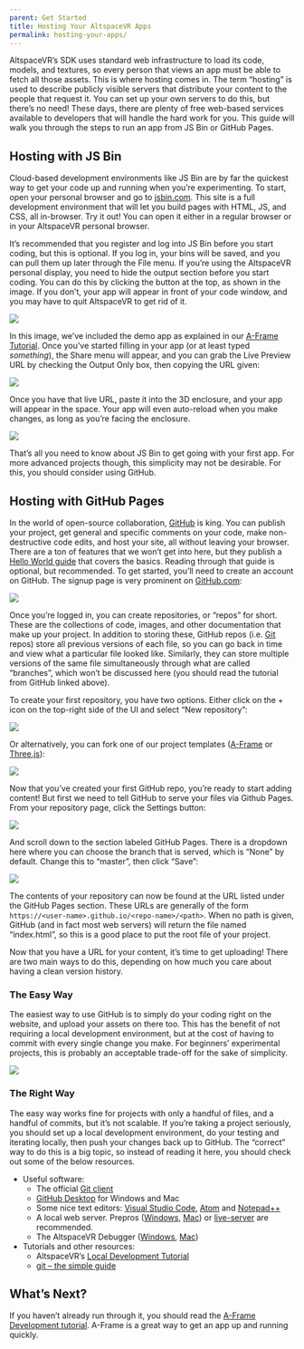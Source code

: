 ```yaml
---
parent: Get Started
title: Hosting Your AltspaceVR Apps
permalink: hosting-your-apps/
---
```


AltspaceVR’s SDK uses standard web infrastructure to load its code, models, and textures, so every person that views an
app must be able to fetch all those assets. This is where hosting comes in. The term “hosting” is used to describe
publicly visible servers that distribute your content to the people that request it. You can set up your own servers to
do this, but there’s no need! These days, there are plenty of free web-based services available to developers that will
handle the hard work for you. This guide will walk you through the steps to run an app from JS Bin or GitHub Pages.

<a name="jsbin"></a>

## Hosting with JS Bin

Cloud-based development environments like JS Bin are by far the quickest way to get your code up and running when you’re
experimenting. To start, open your personal browser and go to [jsbin.com](https://jsbin.com). This site is a full
development environment that will let you build pages with HTML, JS, and CSS, all in-browser. Try it out! You can open
it either in a regular browser or in your AltspaceVR personal browser.

It’s recommended that you register and log into JS Bin before you start coding, but this is optional. If you log in,
your bins will be saved, and you can pull them up later through the File menu. If you’re using the AltspaceVR personal
display, you need to hide the output section before you start coding. You can do this by clicking the button at the top,
as shown in the image. If you don’t, your app will appear in front of your code window, and you may have to quit
AltspaceVR to get rid of it.

<a data-featherlight href="/assets/images/jsbin1.png"><img src="/assets/images/jsbin1.png" /></a>

In this image, we’ve included the demo app as explained in our [A-Frame
Tutorial](/building-altspacevr-apps-with-a-frame/). Once you’ve started filling in your app
(or at least typed _something_), the Share menu will appear, and you can grab the Live Preview URL by checking the
Output Only box, then copying the URL given:

<a data-featherlight href="/assets/images/jsbin2.png"><img src="/assets/images/jsbin2.png" /></a>

Once you have that live URL, paste it into the 3D enclosure, and your app will appear in the space. Your app will even
auto-reload when you make changes, as long as you’re facing the enclosure.

<a data-featherlight href="/assets/images/jsbin3.png"><img src="/assets/images/jsbin3.png" /></a>

That’s all you need to know about JS Bin to get going with your first app. For more advanced projects though, this
simplicity may not be desirable. For this, you should consider using GitHub.

<a name="github"></a>

## Hosting with GitHub Pages

In the world of open-source collaboration, [GitHub](https://github.com) is king. You can publish your project, get
general and specific comments on your code, make non-destructive code edits, and host your site, all without leaving
your browser. There are a ton of features that we won’t get into here, but they publish a [Hello World
guide](https://guides.github.com/activities/hello-world/) that covers the basics. Reading through that guide is
optional, but recommended. To get started, you’ll need to create an account on GitHub. The signup page is very prominent
on [GitHub.com](https://github.com):

<a data-featherlight href="/assets/images/github_home.png"><img src="/assets/images/github_home.png" /></a>

Once you’re logged in, you can create repositories, or “repos” for short. These are the collections of code, images, and
other documentation that make up your project. In addition to storing these, GitHub repos (i.e.
[Git](https://en.wikipedia.org/wiki/Git) repos) store all previous versions of each file, so you can go back in time and
view what a particular file looked like. Similarly, they can store multiple versions of the same file simultaneously
through what are called “branches”, which won’t be discussed here (you should read the tutorial from GitHub linked
above).

To create your first repository, you have two options. Either click on the + icon on the top-right side of the UI and
select “New repository”:

<a data-featherlight href="/assets/images/gh-create-repo.png"><img src="/assets/images/gh-create-repo.png" /></a>

Or alternatively, you can fork one of our project templates
([A-Frame](https://github.com/AltspaceVR/project-template-aframe) or
[Three.js](https://github.com/AltspaceVR/project-template-threejs)):

<a data-featherlight href="/assets/images/gh-fork.png"><img src="/assets/images/gh-fork.png" /></a>

Now that you’ve created your first GitHub repo, you’re ready to start adding content! But first we need to tell GitHub
to serve your files via Github Pages. From your repository page, click the Settings button:

<a data-featherlight href="/assets/images/gh-repo-page.png"><img src="/assets/images/gh-repo-page.png" /></a>

And scroll down to the section labeled GitHub Pages. There is a dropdown here where you can choose the branch that is
served, which is “None” by default. Change this to “master”, then click “Save”:

<a data-featherlight href="/assets/images/gh-pages.png"><img src="/assets/images/gh-pages.png" /></a>

The contents of your repository can now be found at the URL listed under the GitHub Pages section. These URLs are
generally of the form `https://<user-name>.github.io/<repo-name>/<path>`. When no path is given, GitHub (and in fact
most web servers) will return the file named “index.html”, so this is a good place to put the root file of your project.

Now that you have a URL for your content, it’s time to get uploading! There are two main ways to do this, depending on
how much you care about having a clean version history.

### The Easy Way

The easiest way to use GitHub is to simply do your coding right on the website, and upload your assets on there too.
This has the benefit of not requiring a local development environment, but at the cost of having to commit with every
single change you make. For beginners’ experimental projects, this is probably an acceptable trade-off for the sake of
simplicity.

<a data-featherlight href="/assets/images/gh-easy-way.png"><img src="/assets/images/gh-easy-way.png" /></a>

### The Right Way

The easy way works fine for projects with only a handful of files, and a handful of commits, but it’s not scalable. If
you’re taking a project seriously, you should set up a local development environment, do your testing and iterating
locally, then push your changes back up to GitHub. The “correct” way to do this is a big topic, so instead of reading it
here, you should check out some of the below resources.

*   Useful software:
	*   The official [Git client](https://git-scm.com/)
	*   [GitHub Desktop](https://desktop.github.com/) for Windows and Mac
	*   Some nice text editors: [Visual Studio Code](https://code.visualstudio.com/), [Atom](https://atom.io/)
		and [Notepad++](https://notepad-plus-plus.org/)
	*   A local web server. Prepros ([Windows](http://prepros.io.s3.amazonaws.com/installers/Prepros-Windows-5.10.2.exe),
		[Mac](http://prepros.io.s3.amazonaws.com/installers/Prepros-Mac-5.10.2.zip)) or
		[live-server](http://tapiov.net/live-server/)
		are recommended.
	*   The AltspaceVR Debugger ([Windows](https://sdk.altvr.com/debugger/DebuggerWindows.zip),
		[Mac](https://sdk.altvr.com/debugger/DebuggerMacOSX.zip))
*   Tutorials and other resources:
	*   AltspaceVR’s [Local Development Tutorial](/local-dev/)
	*   [git – the simple guide](https://rogerdudler.github.io/git-guide/)

## What’s Next?

If you haven’t already run through it, you should read the [A-Frame Development
tutorial](/building-altspacevr-apps-with-a-frame/). A-Frame is a great way to get an app up
and running quickly.
